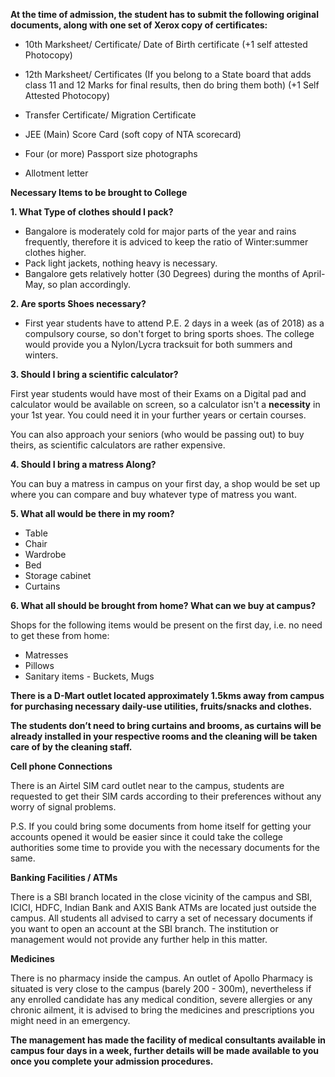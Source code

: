 **At the time of admission, the student has to submit the following original
documents, along with one set of Xerox copy of certificates:**
* 10th Marksheet/ Certificate/ Date of Birth certificate (+1 self attested Photocopy)

* 12th Marksheet/ Certificates (If you belong to a State board that adds class 11 and 12 Marks for final results, then do bring them both) 
(+1 Self Attested Photocopy)

* Transfer Certificate/ Migration Certificate

* JEE (Main) Score Card (soft copy of NTA scorecard)

* Four (or more) Passport size photographs

* Allotment letter


**Necessary Items to be brought to College**

**1. What Type of clothes should I pack?**

* Bangalore is moderately cold for major parts of the year and rains frequently, therefore it is adviced to keep the ratio of Winter:summer clothes higher. 
* Pack light jackets, nothing heavy is necessary.
* Bangalore gets relatively hotter (30 Degrees) during the months of April-May, so plan accordingly.

**2. Are sports Shoes necessary?**

* First year students have to attend P.E. 2 days in a week (as of 2018) as a compulsory course, so don't forget to bring sports shoes. The college would provide you a Nylon/Lycra tracksuit for both summers and winters.

**3. Should I bring a scientific calculator?**

First year students would have most of their Exams on a Digital pad and calculator would be available on screen, so a calculator isn't a **necessity** in your 1st year. You could need it in your further years or certain courses. 

You can also approach your seniors (who would be passing out) to buy theirs, as scientific calculators are rather expensive.

**4. Should I bring a matress Along?**

You can buy a matress in campus on your first day, a shop would be set up where you can compare and buy whatever type of matress you want.

**5.  What all would be there in my room?**

* Table
* Chair
* Wardrobe
* Bed
* Storage cabinet
* Curtains

**6. What all should be brought from home? What can we buy at campus?**

Shops for the following items would be present on the first day, i.e. no need to get these from home: 
* Matresses
* Pillows
* Sanitary items - Buckets, Mugs


**There is a D-Mart outlet located approximately 1.5kms away from campus
for purchasing necessary daily-use utilities, fruits/snacks and clothes.**

**The students don’t need to bring curtains and brooms, as
curtains will be already installed in your respective rooms and the
cleaning will be taken care of by the cleaning staff.**

**Cell phone Connections**

There is an Airtel SIM card outlet near to the campus, students are
requested to get their SIM cards according to their preferences without
any worry of signal problems.

P.S. If you could bring some documents from home itself for getting your
accounts opened it would be easier since it could take the college
authorities some time to provide you with the necessary documents for
the same.

**Banking Facilities / ATMs**

There is a SBI branch located in the close vicinity of the campus and
SBI, ICICI, HDFC, Indian Bank and AXIS Bank ATMs are located just outside the campus.
All students all advised to carry a set of necessary documents if you
want to open an account at the SBI branch. The institution or management
would not provide any further help in this matter.

**Medicines**

There is no pharmacy inside the campus. An outlet of Apollo Pharmacy is
situated is very close to the campus (barely 200 - 300m), nevertheless if
any enrolled candidate has any medical condition, severe allergies or
any chronic ailment, it is advised to bring the medicines and prescriptions you might need
in an emergency.

**The management has made the facility of medical consultants
available in campus four days in a week, further details will be made
available to you once you complete your admission procedures.**
